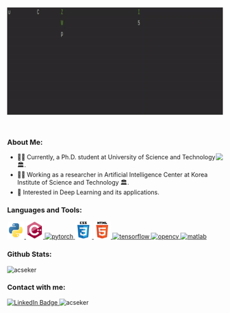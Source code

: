 <br>
<img src="cover.gif" height="250px" align="middle">

[//]: # (<h1 align="center">Hi there <img src="https://raw.githubusercontent.com/ABSphreak/ABSphreak/master/gifs/Hi.gif" width="30px">, I'm Cagatay.</h1>)
<br>

<div>
<h3 align="left" >About Me:</h3>
<img src="img.gif" height="200px" align="right" style="vertical-align:top">

* 👨‍🎓 Currently, a Ph.D. student at University of Science and Technology 🏛️.
* 👨‍💻 Working as a researcher in Artificial Intelligence Center at Korea Institute of Science and Technology 🏛️.
* 🔭 Interested in Deep Learning and its applications.
</div>


<h3 align="left">Languages and Tools:</h3>
<p align="left">
  <a href="https://www.python.org" target="_blank" rel="noreferrer">
    <img src="https://raw.githubusercontent.com/devicons/devicon/master/icons/python/python-original.svg" alt="python" width="40" height="40"/>
  </a>
  <a href="https://www.w3schools.com/cpp/" target="_blank" rel="noreferrer">
    <img src="https://raw.githubusercontent.com/devicons/devicon/master/icons/cplusplus/cplusplus-original.svg" alt="cplusplus" width="40" height="40"/>
  </a>
  <a href="https://pytorch.org/" target="_blank" rel="noreferrer">
    <img src="https://www.vectorlogo.zone/logos/pytorch/pytorch-icon.svg" alt="pytorch" width="40" height="40"/>
  </a>
  <a href="https://www.w3schools.com/css/" target="_blank" rel="noreferrer">
    <img src="https://raw.githubusercontent.com/devicons/devicon/master/icons/css3/css3-original-wordmark.svg" alt="css3" width="40" height="40"/>
  </a>
  <a href="https://www.w3.org/html/" target="_blank" rel="noreferrer"> <img src="https://raw.githubusercontent.com/devicons/devicon/master/icons/html5/html5-original-wordmark.svg" alt="html5" width="40" height="40"/>
  </a>
  <a href="https://www.tensorflow.org" target="_blank" rel="noreferrer">
    <img src="https://www.vectorlogo.zone/logos/tensorflow/tensorflow-icon.svg" alt="tensorflow" width="40" height="40"/>
  </a>
  <a href="https://opencv.org/" target="_blank" rel="noreferrer">
    <img src="https://www.vectorlogo.zone/logos/opencv/opencv-icon.svg" alt="opencv" width="40" height="40"/>
  </a>
  <a href="https://www.mathworks.com/" target="_blank" rel="noreferrer">
    <img src="https://upload.wikimedia.org/wikipedia/commons/2/21/Matlab_Logo.png" alt="matlab" width="40" height="40"/>
  </a>
</p>

<h3 align="left">Github Stats:</h3>
<p>
    <img align="center" src="https://github-readme-stats.vercel.app/api?username=acseker&show_icons=true&locale=en&theme=dracula&count_private=true" alt="acseker" />
</p>

[//]: # (<p>)

[//]: # (    <img align="center" src="https://github-readme-stats.vercel.app/api/top-langs?username=acseker&show_icons=true&locale=en&layout=compact" alt="acseker" />)

[//]: # (</p>)


<h3 align="left">Contact with me:</h3>
<p align="left">
    <a href="https://www.linkedin.com/in/acseker/">
        <img src="https://img.shields.io/badge/-@acseker-0077B5?style=flat-square&amp;labelColor=0077B5&amp;logo=LinkedIn&amp;link=https://www.linkedin.com/in/acseker/" alt="LinkedIn Badge">
    </a>
    <img src="https://komarev.com/ghpvc/?username=acseker&label=Profile%20views&color=0e75b6&style=flat" alt="acseker" />
</p>


